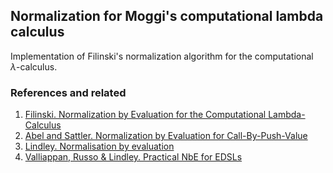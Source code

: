 ## Normalization for Moggi's computational lambda calculus

Implementation of Filinski's normalization algorithm for the
computational $\lambda$-calculus.

### References and related

1. [Filinski. Normalization by Evaluation for the Computational Lambda-Calculus](https://link.springer.com/chapter/10.1007/3-540-45413-6_15)
2. [Abel and Sattler. Normalization by Evaluation for Call-By-Push-Value](https://www.cse.chalmers.se/~abela/ppdp19.pdf)
3. [Lindley. Normalisation by evaluation](https://homepages.inf.ed.ac.uk/slindley/nbe/nbe-cambridge2016.pdf)
4. [Valliappan, Russo & Lindley. Practical NbE for EDSLs](https://nachivpn.me/nbe-edsl.pdf)
